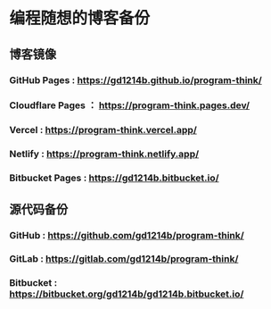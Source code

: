 # 编程随想的博客备份
## 博客镜像
### GitHub Pages : <https://gd1214b.github.io/program-think/>
### Cloudflare Pages ： <https://program-think.pages.dev/>
### Vercel : <https://program-think.vercel.app/>
### Netlify : <https://program-think.netlify.app/>
### Bitbucket Pages : <https://gd1214b.bitbucket.io/>
## 源代码备份
### GitHub : <https://github.com/gd1214b/program-think/>
### GitLab : <https://gitlab.com/gd1214b/program-think/>
### Bitbucket : <https://bitbucket.org/gd1214b/gd1214b.bitbucket.io/>
